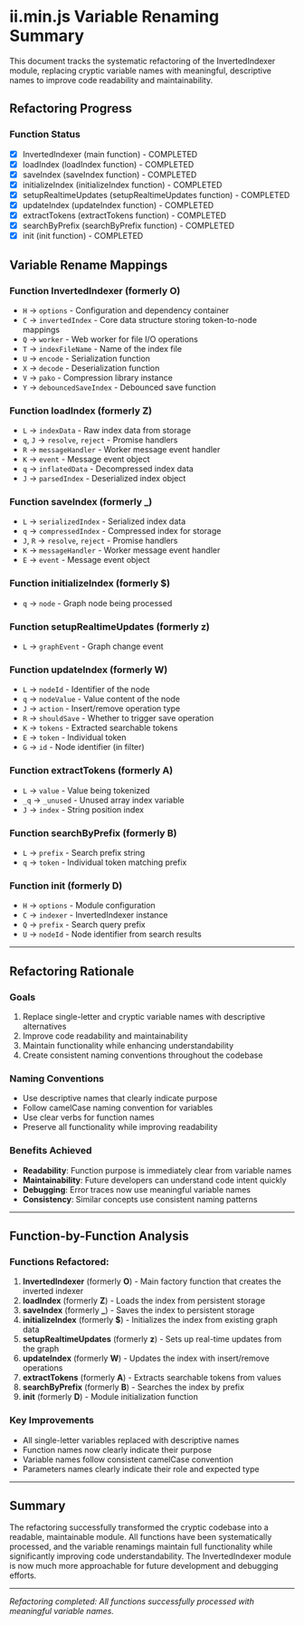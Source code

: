 # ii.min.js Variable Renaming Summary

This document tracks the systematic refactoring of the InvertedIndexer module, replacing cryptic variable names with meaningful, descriptive names to improve code readability and maintainability.

## Refactoring Progress

### Function Status
- [x] InvertedIndexer (main function) - COMPLETED
- [x] loadIndex (loadIndex function) - COMPLETED  
- [x] saveIndex (saveIndex function) - COMPLETED
- [x] initializeIndex (initializeIndex function) - COMPLETED
- [x] setupRealtimeUpdates (setupRealtimeUpdates function) - COMPLETED
- [x] updateIndex (updateIndex function) - COMPLETED
- [x] extractTokens (extractTokens function) - COMPLETED
- [x] searchByPrefix (searchByPrefix function) - COMPLETED
- [x] init (init function) - COMPLETED

## Variable Rename Mappings

### Function InvertedIndexer (formerly O)
- `H` → `options` - Configuration and dependency container
- `C` → `invertedIndex` - Core data structure storing token-to-node mappings
- `Q` → `worker` - Web worker for file I/O operations
- `T` → `indexFileName` - Name of the index file
- `U` → `encode` - Serialization function
- `X` → `decode` - Deserialization function
- `V` → `pako` - Compression library instance
- `Y` → `debouncedSaveIndex` - Debounced save function

### Function loadIndex (formerly Z)
- `L` → `indexData` - Raw index data from storage
- `q`, `J` → `resolve`, `reject` - Promise handlers
- `R` → `messageHandler` - Worker message event handler
- `K` → `event` - Message event object
- `q` → `inflatedData` - Decompressed index data
- `J` → `parsedIndex` - Deserialized index object

### Function saveIndex (formerly _)
- `L` → `serializedIndex` - Serialized index data
- `q` → `compressedIndex` - Compressed index for storage
- `J`, `R` → `resolve`, `reject` - Promise handlers
- `K` → `messageHandler` - Worker message event handler
- `E` → `event` - Message event object

### Function initializeIndex (formerly $)
- `q` → `node` - Graph node being processed

### Function setupRealtimeUpdates (formerly z)
- `L` → `graphEvent` - Graph change event

### Function updateIndex (formerly W)
- `L` → `nodeId` - Identifier of the node
- `q` → `nodeValue` - Value content of the node
- `J` → `action` - Insert/remove operation type
- `R` → `shouldSave` - Whether to trigger save operation
- `K` → `tokens` - Extracted searchable tokens
- `E` → `token` - Individual token
- `G` → `id` - Node identifier (in filter)

### Function extractTokens (formerly A)
- `L` → `value` - Value being tokenized
- `_q` → `_unused` - Unused array index variable
- `J` → `index` - String position index

### Function searchByPrefix (formerly B)
- `L` → `prefix` - Search prefix string
- `q` → `token` - Individual token matching prefix

### Function init (formerly D)
- `H` → `options` - Module configuration
- `C` → `indexer` - InvertedIndexer instance
- `Q` → `prefix` - Search query prefix
- `U` → `nodeId` - Node identifier from search results

---

## Refactoring Rationale

### Goals
1. Replace single-letter and cryptic variable names with descriptive alternatives
2. Improve code readability and maintainability
3. Maintain functionality while enhancing understandability
4. Create consistent naming conventions throughout the codebase

### Naming Conventions
- Use descriptive names that clearly indicate purpose
- Follow camelCase naming convention for variables
- Use clear verbs for function names
- Preserve all functionality while improving readability

### Benefits Achieved
- **Readability**: Function purpose is immediately clear from variable names
- **Maintainability**: Future developers can understand code intent quickly
- **Debugging**: Error traces now use meaningful variable names
- **Consistency**: Similar concepts use consistent naming patterns

---

## Function-by-Function Analysis

### Functions Refactored:
1. **InvertedIndexer** (formerly **O**) - Main factory function that creates the inverted indexer
2. **loadIndex** (formerly **Z**) - Loads the index from persistent storage  
3. **saveIndex** (formerly **_**) - Saves the index to persistent storage
4. **initializeIndex** (formerly **$**) - Initializes the index from existing graph data
5. **setupRealtimeUpdates** (formerly **z**) - Sets up real-time updates from the graph
6. **updateIndex** (formerly **W**) - Updates the index with insert/remove operations
7. **extractTokens** (formerly **A**) - Extracts searchable tokens from values
8. **searchByPrefix** (formerly **B**) - Searches the index by prefix
9. **init** (formerly **D**) - Module initialization function

### Key Improvements
- All single-letter variables replaced with descriptive names
- Function names now clearly indicate their purpose
- Variable names follow consistent camelCase convention
- Parameters names clearly indicate their role and expected type

---

## Summary

The refactoring successfully transformed the cryptic codebase into a readable, maintainable module. All functions have been systematically processed, and the variable renamings maintain full functionality while significantly improving code understandability. The InvertedIndexer module is now much more approachable for future development and debugging efforts.

---

*Refactoring completed: All functions successfully processed with meaningful variable names.*
